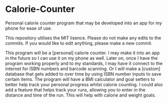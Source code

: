 # Calorie-Counter
Personal calorie counter program that may be developed into an app for my phone for ease of use.

This repository utilises the MIT lisence.
Please do not make any edits to the commits. If you would like to edit anything, please make a new commit.

This program will be a [personal] calorie counter. I may make it into an app in the future so I can use it on my phone as well.
Later on, once I have the program working properly and to my standards, I may have it connect to the internet for ISBN numbers and barcode scanning.
Or I will make a [custom] database that gets added to over time by using ISBN number inputs to save certain items.
The program will have a BMI calculator and goal setters to better help track your personal progress whilst calorie counting.
I could also add a feature that helps track your runs, allowing you to enter in the distance and time of the run. This will help with calorie and weight goals.
